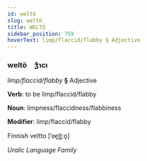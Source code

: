 ```yaml
---
id: weltö
slug: weltö
title: WELTÖ
sidebar_position: 759
hoverText: limp/flaccid/flabby § Adjective
---
```


### weltö&emsp;<span kind="abugida">ʒ͊ɿcı</span>

*limp/flaccid/flabby* **§** Adjective

**Verb**: to be limp/flaccid/flabby

**Noun**: limpness/flaccidness/flabbiness

**Modifier**: limp/flaccid/flabby

Finnish veltto [ˈʋe̞l̪t̪ːo̞]

*Uralic Language Family*